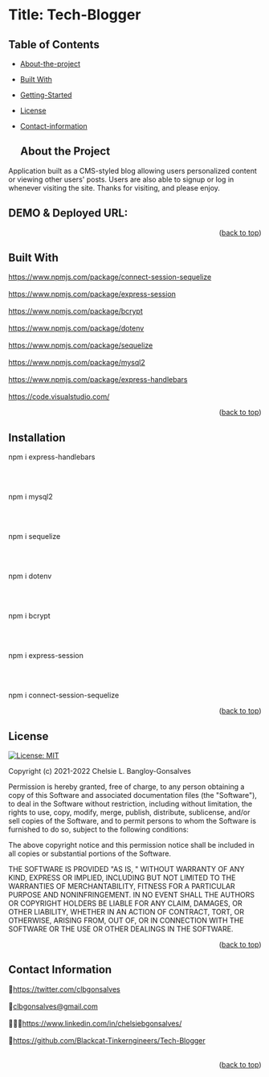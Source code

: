<div id="top"></div>

# Title: Tech-Blogger


## Table of Contents

* [About-the-project](#About-The-Project)
* [Built With](#Built-With)
* [Getting-Started](#Getting-Started)
* [License](#License)
* [Contact-information](#Contact-Information)


  ## About the Project

<p> Application built as a CMS-styled blog allowing users personalized content or 
viewing other users' posts. Users are also able to signup or log in whenever visiting the site. 
Thanks for visiting, and please enjoy. </p>


## DEMO & Deployed URL: 
<!--<a href= "https://tech-blogrrr.herokuapp.com/">https://tech-blogrrr.herokuapp.com/</a>-->



<div align="center"></div>


<p align="right">(<a href="#top">back to top</a>)</p>

## Built With

<a href="https://www.npmjs.com/package/connect-session-sequelize">https://www.npmjs.com/package/connect-session-sequelize</a>
<br>
</br>
<a href="https://www.npmjs.com/package/express-session">https://www.npmjs.com/package/express-session</a>
<br>
</br>
<a href="https://www.npmjs.com/package/bcrypt">https://www.npmjs.com/package/bcrypt</a>
<br>
</br>
<a href="https://www.npmjs.com/package/dotenv">https://www.npmjs.com/package/dotenv</a>
<br>
</br>
<a href="https://www.npmjs.com/package/sequelize">https://www.npmjs.com/package/sequelize</a>
<br>
</br>
<a href="https://www.npmjs.com/package/mysql2">https://www.npmjs.com/package/mysql2</a>
<br>
</br>
<a href="https://www.npmjs.com/package/express-handlebars">https://www.npmjs.com/package/express-handlebars</a>
<br>
</br>
<a href="https://code.visualstudio.com/">https://code.visualstudio.com/</a>


<p align="right">(<a href="#top">back to top</a>)</p>



<!-- GETTING STARTED -->


## Installation

<p>npm i express-handlebars</p>
<br>
</br>
<p>npm i mysql2</p>
<br>
</br>
<p>npm i sequelize</p>
<br>
</br>
<p>npm i dotenv</p>
<br>
</br>
<p>npm i bcrypt</p>
<br>
</br>
<p>npm i express-session</p>
<br>
</br>
<p>npm i connect-session-sequelize</p>

<p align="right">(<a href="#top">back to top</a>)</p>


<!-- LICENSE -->
## License
[![License: MIT](https://img.shields.io/badge/License-MIT-yellow.svg)](https://opensource.org/licenses/MIT)

Copyright (c) 2021-2022 Chelsie L. Bangloy-Gonsalves

Permission is hereby granted, free of charge, to any person obtaining
a copy of this Software and associated documentation files (the
"Software"), to deal in the Software without restriction, including
without limitation, the rights to use, copy, modify, merge, publish,
distribute, sublicense, and/or sell copies of the Software, and to
permit persons to whom the Software is furnished to do so, subject to
the following conditions:

The above copyright notice and this permission notice shall be
included in all copies or substantial portions of the Software.

THE SOFTWARE IS PROVIDED "AS IS, " WITHOUT WARRANTY OF ANY KIND,
EXPRESS OR IMPLIED, INCLUDING BUT NOT LIMITED TO THE WARRANTIES OF
MERCHANTABILITY, FITNESS FOR A PARTICULAR PURPOSE AND
NONINFRINGEMENT. IN NO EVENT SHALL THE AUTHORS OR COPYRIGHT HOLDERS BE
LIABLE FOR ANY CLAIM, DAMAGES, OR OTHER LIABILITY, WHETHER IN AN ACTION
OF CONTRACT, TORT, OR OTHERWISE, ARISING FROM, OUT OF, OR IN CONNECTION
WITH THE SOFTWARE OR THE USE OR OTHER DEALINGS IN THE SOFTWARE.

<p align="right">(<a href="#top">back to top</a>)</p>



<!-- CONTACT -->
## Contact Information

🐓<a href="https://twitter.com/clbgonsalves">https://twitter.com/clbgonsalves</a>
<br>
</br>
💌clbgonsalves@gmail.com
<br>
</br>
👩🏻‍💻<a href="https://www.linkedin.com/in/chelsiebgonsalves/">https://www.linkedin.com/in/chelsiebgonsalves/</a>
<br>
</br>
🧁<a href="https://github.com/Blackcat-Tinkerngineers/Tech-Blogger">https://github.com/Blackcat-Tinkerngineers/Tech-Blogger</a>
<br>
</br>
<p align="right">(<a href="#top">back to top</a>)</p>
